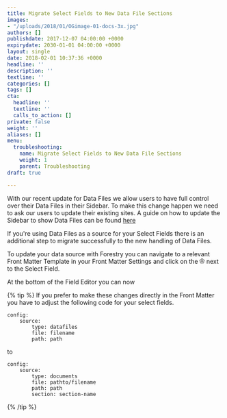 ```yaml
---
title: Migrate Select Fields to New Data File Sections
images:
- "/uploads/2018/01/OGimage-01-docs-3x.jpg"
authors: []
publishdate: 2017-12-07 04:00:00 +0000
expirydate: 2030-01-01 04:00:00 +0000
layout: single
date: 2018-02-01 10:37:36 +0000
headline: ''
description: ''
textline: ''
categories: []
tags: []
cta:
  headline: ''
  textline: ''
  calls_to_action: []
private: false
weight: ''
aliases: []
menu:
  troubleshooting:
    name: Migrate Select Fields to New Data File Sections
    weight: 1
    parent: Troubleshooting
draft: true

---
```

With our recent update for Data Files we allow users to have full control over their Data Files in their Sidebar. To make this change happen we need to ask our users to update their existing sites. A guide on how to update the Sidebar to show Data Files can be found [here](/blog/custom-configuration-for-data-files/)

If you're using Data Files as a source for your Select Fields there is an additional step to migrate successfully to the new handling of Data Files.

To update your data source with Forestry you can navigate to a relevant Front Matter Template in your Front Matter Settings and click on the <svg xmlns="http://www.w3.org/2000/svg" width="12" height="12" viewBox="0 0 24 24"><g fill="none" fill-rule="evenodd" stroke="currentcolor" stroke-width="2"><path d="M7.75 22.149L12 19.48l4.25 2.669a11.029 11.029 0 0 0 4.088-2.973l-1.224-4.865 3.85-3.216a10.933 10.933 0 0 0-1.561-4.807l-5.006-.34-1.87-4.656A11.032 11.032 0 0 0 12 1c-.87 0-1.715.1-2.527.292l-1.87 4.657-5.006.339a10.933 10.933 0 0 0-1.56 4.807l3.85 3.216-1.225 4.865a11.029 11.029 0 0 0 4.087 2.973z"></path><circle cx="12" cy="12" r="3"></circle></g></svg> next to the Select Field.

At the bottom of the Field Editor you can now 

{% tip %}
If you prefer to make these changes directly in the Front Matter you have to adjust the following code for your select fields. 
```
config:
	source:
		type: datafiles
		file: filename
		path: path
```

to 

```
config:
	source:
		type: documents
		file: pathto/filename
		path: path
		section: section-name
```
{% /tip %}